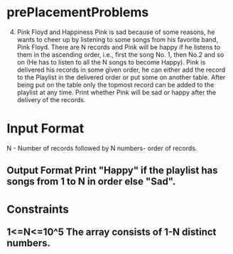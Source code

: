 # prePlacementProblems
4. Pink Floyd and Happiness Pink is sad because of some reasons, he wants to cheer up by listening to some songs from his favorite band, Pink Floyd. 
There are N records and Pink will be happy if he listens to them in the ascending order, i.e., first the song No. 1, then No.2 and so on (He has to listen to all the N songs to become Happy). 
Pink is delivered his records in some given order, he can either add the record to the Playlist in the delivered order or put some on another table. After being put on the table only the topmost record can be added to the playlist at any time. 
Print whether Pink will be sad or happy after the delivery of the records. 
<h1>Input Format</h1>
N - Number of records followed by N numbers- order of records. 
<h2>Output Format<h2\>
  Print "Happy" if the playlist has songs from 1 to N in order else "Sad". 
  <h3>Constraints </h3>
      1<=N<=10^5 The array consists of 1-N distinct numbers. 

